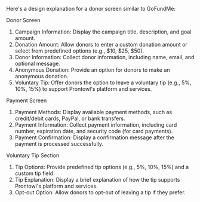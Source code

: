 Here's a design explanation for a donor screen similar to GoFundMe:

Donor Screen

1. Campaign Information: Display the campaign title, description, and goal amount.
2. Donation Amount: Allow donors to enter a custom donation amount or select from predefined options (e.g., $10, $25, $50).
3. Donor Information: Collect donor information, including name, email, and optional message.
4. Anonymous Donation: Provide an option for donors to make an anonymous donation.
5. Voluntary Tip: Offer donors the option to leave a voluntary tip (e.g., 5%, 10%, 15%) to support Prontowl's platform and services.

Payment Screen

1. Payment Methods: Display available payment methods, such as credit/debit cards, PayPal, or bank transfers.
2. Payment Information: Collect payment information, including card number, expiration date, and security code (for card payments).
3. Payment Confirmation: Display a confirmation message after the payment is processed successfully.

Voluntary Tip Section

1. Tip Options: Provide predefined tip options (e.g., 5%, 10%, 15%) and a custom tip field.
2. Tip Explanation: Display a brief explanation of how the tip supports Prontowl's platform and services.
3. Opt-out Option: Allow donors to opt-out of leaving a tip if they prefer.
